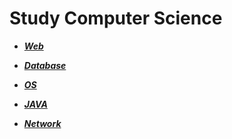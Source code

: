 # Study Computer Science 

- ***[Web](readMe/Web.md)***

- ***[Database](readMe/database.md)***

- ***[OS](readMe/OS.md)***

- ***[JAVA](readMe/java.md)***

- ***[Network](readMe/Network.md)***
